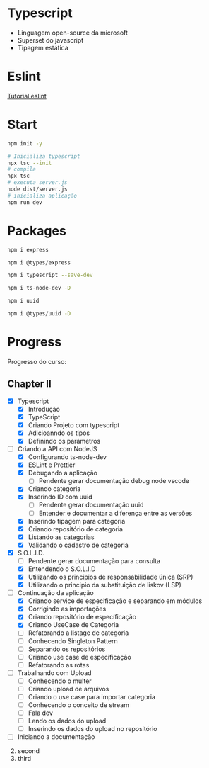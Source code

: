 # Typescript 
- Linguagem open-source da microsoft
- Superset do javascript
- Tipagem estática

# Eslint
[Tutorial eslint](https://www.notion.so/ESLint-e-Prettier-Trilha-Node-js-d3f3ef576e7f45dfbbde5c25fa662779#eaf6e8bdcabc4d809cdae302e29750da)

# Start

```sh 
npm init -y 

# Inicializa typescript
npx tsc --init
# compila
npx tsc 
# executa server.js
node dist/server.js
# inicializa aplicação
npm run dev
```

# Packages

```sh 
npm i express

npm i @types/express

npm i typescript --save-dev

npm i ts-node-dev -D

npm i uuid

npm i @types/uuid -D
```

# Progress
Progresso do curso:

## Chapter II

- [x] Typescript
    - [x] Introdução 
    - [x] TypeScript
    - [x] Criando Projeto com typescript
    - [x] Adicioanndo os tipos
    - [x] Definindo os parâmetros
- [ ] Criando a API com NodeJS
    - [x] Configurando ts-node-dev
    - [x] ESLint e Prettier
    - [x] Debugando a aplicação
        - [ ] Pendente gerar documentação debug node vscode 
    - [x] Criando categoria
    - [x] Inserindo ID com uuid
        - [ ] Pendente gerar documentação uuid
        - [ ] Entender e documentar a diferença entre as versões 
    - [x] Inserindo tipagem para categoria
    - [x] Criando repositório de categoria
    - [x] Listando as categorias
    - [x] Validando o cadastro de categoria
- [x] S.O.L.I.D.
    - [ ] Pendente gerar documentação para consulta
    - [x] Entendendo o S.O.L.I.D
    - [x] Utilizando os principios de responsabilidade única (SRP)
    - [x] Utilizando o principio da substituição de liskov (LSP)
- [ ] Continuação da aplicação
    - [x] Criando service de especificação e separando em módulos
    - [x] Corrigindo as importações 
    - [x] Criando repositório de específicação 
    - [x] Criando UseCase de Categoria 
    - [ ] Refatorando a listage de categoria
    - [ ] Conhecendo Singleton Pattern
    - [ ] Separando os repositórios
    - [ ] Criando use case de especificação
    - [ ] Refatorando as rotas
- [ ] Trabalhando com Upload
    - [ ] Conhecendo o multer
    - [ ] Criando upload de arquivos
    - [ ] Criando o use case para importar categoria
    - [ ] Conhecendo o conceito de stream
    - [ ] Fala dev
    - [ ] Lendo os dados do upload
    - [ ] Inserindo os dados do upload no repositório
- [ ] Iniciando a documentação
2. second
3. third

